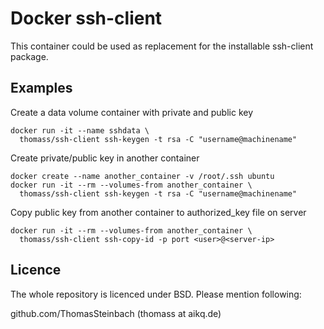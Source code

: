 Docker ssh-client
================

This container could be used as replacement for the installable ssh-client package.

Examples
--------

Create a data volume container with private and public key

```
docker run -it --name sshdata \
  thomass/ssh-client ssh-keygen -t rsa -C "username@machinename"
```

Create private/public key in another container

```
docker create --name another_container -v /root/.ssh ubuntu
docker run -it --rm --volumes-from another_container \
  thomass/ssh-client ssh-keygen -t rsa -C "username@machinename"
```

Copy public key from another container to authorized_key file on server

```
docker run -it --rm --volumes-from another_container \
  thomass/ssh-client ssh-copy-id -p port <user>@<server-ip>
```

Licence
-------

The whole repository is licenced under BSD. Please mention following:

github.com/ThomasSteinbach (thomass at aikq.de)

